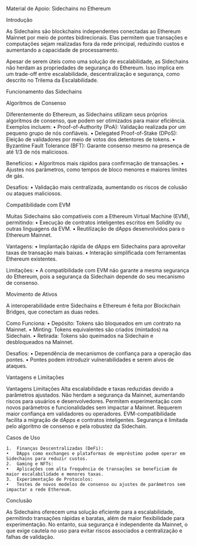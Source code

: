 Material de Apoio: Sidechains no Ethereum

Introdução

As Sidechains são blockchains independentes conectadas ao Ethereum Mainnet por meio de pontes bidirecionais. Elas permitem que transações e computações sejam realizadas fora da rede principal, reduzindo custos e aumentando a capacidade de processamento.

Apesar de serem úteis como uma solução de escalabilidade, as Sidechains não herdam as propriedades de segurança do Ethereum. Isso implica em um trade-off entre escalabilidade, descentralização e segurança, como descrito no Trilema da Escalabilidade.

Funcionamento das Sidechains

Algoritmos de Consenso

Diferentemente do Ethereum, as Sidechains utilizam seus próprios algoritmos de consenso, que podem ser otimizados para maior eficiência. Exemplos incluem:
	•	Proof-of-Authority (PoA): Validação realizada por um pequeno grupo de nós confiáveis.
	•	Delegated Proof-of-Stake (DPoS): Eleição de validadores por meio de votos dos detentores de tokens.
	•	Byzantine Fault Tolerance (BFT): Garante consenso mesmo na presença de até 1/3 de nós maliciosos.

Benefícios:
	•	Algoritmos mais rápidos para confirmação de transações.
	•	Ajustes nos parâmetros, como tempos de bloco menores e maiores limites de gás.

Desafios:
	•	Validação mais centralizada, aumentando os riscos de colusão ou ataques maliciosos.

Compatibilidade com EVM

Muitas Sidechains são compatíveis com a Ethereum Virtual Machine (EVM), permitindo:
	•	Execução de contratos inteligentes escritos em Solidity ou outras linguagens da EVM.
	•	Reutilização de dApps desenvolvidos para o Ethereum Mainnet.

Vantagens:
	•	Implantação rápida de dApps em Sidechains para aproveitar taxas de transação mais baixas.
	•	Interação simplificada com ferramentas Ethereum existentes.

Limitações:
	•	A compatibilidade com EVM não garante a mesma segurança do Ethereum, pois a segurança da Sidechain depende do seu mecanismo de consenso.

Movimento de Ativos

A interoperabilidade entre Sidechains e Ethereum é feita por Blockchain Bridges, que conectam as duas redes.

Como Funciona:
	•	Depósito: Tokens são bloqueados em um contrato na Mainnet.
	•	Minting: Tokens equivalentes são criados (mintados) na Sidechain.
	•	Retirada: Tokens são queimados na Sidechain e desbloqueados na Mainnet.

Desafios:
	•	Dependência de mecanismos de confiança para a operação das pontes.
	•	Pontes podem introduzir vulnerabilidades e serem alvos de ataques.

Vantagens e Limitações

Vantagens	Limitações
Alta escalabilidade e taxas reduzidas devido a parâmetros ajustados.	Não herdam a segurança da Mainnet, aumentando riscos para usuários e desenvolvedores.
Permitem experimentação com novos parâmetros e funcionalidades sem impactar a Mainnet.	Requerem maior confiança em validadores ou operadores.
EVM-compatibilidade facilita a migração de dApps e contratos inteligentes.	Segurança é limitada pelo algoritmo de consenso e pela robustez da Sidechain.

Casos de Uso

	1.	Finanças Descentralizadas (DeFi):
	•	DApps como exchanges e plataformas de empréstimo podem operar em Sidechains para reduzir custos.
	2.	Gaming e NFTs:
	•	Aplicações com alta frequência de transações se beneficiam de maior escalabilidade e menores taxas.
	3.	Experimentação de Protocolos:
	•	Testes de novos modelos de consenso ou ajustes de parâmetros sem impactar a rede Ethereum.

Conclusão

As Sidechains oferecem uma solução eficiente para a escalabilidade, permitindo transações rápidas e baratas, além de maior flexibilidade para experimentação. No entanto, sua segurança é independente da Mainnet, o que exige cautela no uso para evitar riscos associados a centralização e falhas de validação.

